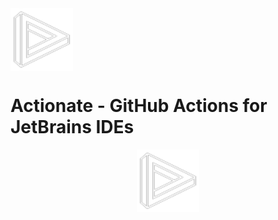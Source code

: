 
<div style="display: flex; align-items: center;">
    <img src="docs/media/actionate.svg" alt="Actionate Logo" width="100">
</div>

# Actionate - GitHub Actions for JetBrains IDEs

<p align="center">
  <img src="docs/media/actionate.svg" alt="Actionate Logo" width="100" height="100">
</p>

[//]: # ()
[//]: # (<div align="center">)

[//]: # (  <h1>Actionate - GitHub Actions for JetBrains IDEs</h1>)

[//]: # (</div>)

[//]: # ()
[//]: # (<p>)

[//]: # (    <img src="docs/media/actionate.svg" alt="Actionate Logo" width="100" height="100" style="vertical-align: middle">)

[//]: # (    <h1 style="vertical-align: middle">Actionate</h1>)

[//]: # (</p>)

[//]: # ()
[//]: # ([//]: # &#40;# Actionate - GitHub Actions for JetBrains IDEs&#41;)
[//]: # ()
[//]: # (__Actionate__ brings the power of GitHub Actions directly into your JetBrains IDE, creating a unified, all-in-one )

[//]: # (environment for your development flow. This seamless integration eliminates context-switching and boosts productivity, )

[//]: # (so you can focus on what matters most.)
